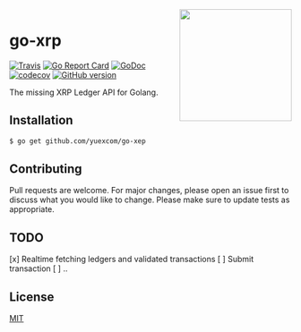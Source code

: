 <img align="right" width="200" src="https://s2.coinmarketcap.com/static/img/coins/200x200/52.png" />

# go-xrp

[![Travis](https://img.shields.io/travis/yuexcom/go-xrp.svg)](https://travis-ci.org/yuexcom/go-xrp)
[![Go Report Card](https://goreportcard.com/badge/github.com/yuexcom/go-xrp)](https://goreportcard.com/report/github.com/yuexcom/go-xrp)
[![GoDoc](https://img.shields.io/badge/godoc-reference-blue.svg)](http://godoc.org/github.com/yuexcom/go-xrp)
[![codecov](https://codecov.io/gh/yuexcom/go-xrp/branch/master/graph/badge.svg)](https://codecov.io/gh/yuexcom/go-xrp)
[![GitHub version](https://badge.fury.io/gh/yuexcom%2Fgo-xrp.svg)](https://github.com/yuexcom/go-xrp/releases)

The missing XRP Ledger API for Golang.

## Installation

```bash
$ go get github.com/yuexcom/go-xep
```

## Contributing
Pull requests are welcome. For major changes, please open an issue first to discuss what you would like to change.
Please make sure to update tests as appropriate.

## TODO

[x] Realtime fetching ledgers and validated transactions
[ ] Submit transaction
[ ] ..

## License
[MIT](https://choosealicense.com/licenses/mit/)